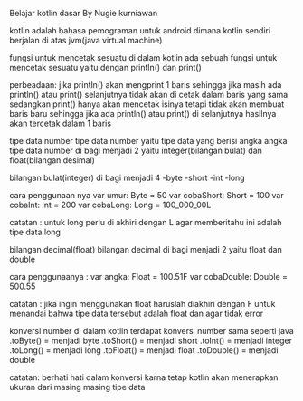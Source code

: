 Belajar kotlin dasar
By Nugie kurniawan

kotlin adalah bahasa pemograman untuk android dimana kotlin sendiri berjalan di atas jvm(java virtual machine)

fungsi untuk mencetak sesuatu
di dalam kotlin ada sebuah fungsi untuk mencetak sesuatu yaitu dengan
println() dan print()

perbeadaan:
jika println() akan mengprint 1 baris sehingga jika masih ada println() atau print() selanjutnya tidak akan di cetak dalam baris yang sama 
sedangkan print() hanya akan mencetak isinya tetapi tidak akan membuat baris baru sehingga jika ada println() atau print() di selanjutnya hasilnya akan tercetak dalam 1 baris

tipe data number
tipe data number yaitu tipe data yang berisi angka angka
tipe data number di bagi menjadi 2 yaitu integer(bilangan bulat) dan float(bilangan desimal)

bilangan bulat(integer)
di bagi menjadi 4
-byte
-short
-int
-long

cara penggunaan nya
    var umur: Byte = 50
    var cobaShort: Short = 100
    var cobaInt: Int = 200
    var cobaLong: Long = 100_000_00L
    
catatan :
    untuk long perlu di akhiri dengan L agar memberitahu ini adalah tipe data long
    
bilangan decimal(float)
bilangan decimal di bagi menjadi 2 yaitu
float dan double

cara penggunaanya :
    var angka: Float = 100.51F
    var cobaDouble: Double = 500.55
    
catatan : 
jika ingin menggunakan float haruslah diakhiri dengan F untuk menandai bahwa tipe data tersebut adalah float dan agar tidak error

konversi number
di dalam kotlin terdapat konversi number sama seperti java
.toByte() = menjadi byte
.toShort() = menjadi short
.toInt() = menjadi integer
.toLong() = menjadi long
.toFloat() = menjadi float
.toDouble() = menjadi double

catatan:
berhati hati dalam konversi karna tetap kotlin akan menerapkan ukuran dari masing masing tipe data


